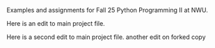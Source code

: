 Examples and assignments for Fall 25 Python Programming II at NWU.

Here is an edit to main project file.

Here is a second edit to main project file.
another edit on forked copy 
